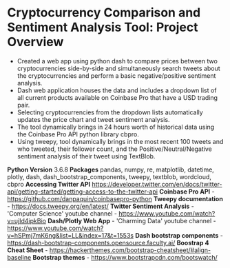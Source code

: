 # Cryptocurrency Comparison and Sentiment Analysis Tool: Project Overview
* Created a web app using python dash to compare prices between two cryptocurrencies side-by-side and simultaneously search tweets about the cryptocurrencies and perform a basic negative/positive sentiment analysis.
* Dash web application houses the data and includes a dropdown list of all current products available on Coinbase Pro that have a USD trading pair.
* Selecting cryptocurrencies from the dropdown lists automatically updates the price chart and tweet sentiment analysis.
* The tool dynamically brings in 24 hours worth of historical data using the Coinbase Pro API python library cbpro.
* Using tweepy, tool dynamically brings in the most recent 100 tweets and who tweeted, their follower count, and the Positive/Neutral/Negative sentiment analysis of their tweet using TextBlob.



**Python Version** 3.6.8
**Packages** pandas, numpy, re, matplotlib, datetime, plotly, dash, dash_bootstrap_components, tweepy, textblob, wordcloud, cbpro
**Accessing Twitter API** https://developer.twitter.com/en/docs/twitter-api/getting-started/getting-access-to-the-twitter-api
**Coinbase Pro API** - https://github.com/danpaquin/coinbasepro-python
**Tweepy documentation** - https://docs.tweepy.org/en/latest/
**Twitter Sentiment Analysis** - 'Computer Science' youtube channel - https://www.youtube.com/watch?v=ujId4ipkBio 
**Dash/Plotly Web App** - 'Charming Data' youtube channel - https://www.youtube.com/watch?v=hSPmj7mK6ng&list=LL&index=17&t=1553s 
**Dash bootstrap components** - https://dash-bootstrap-components.opensource.faculty.ai/ 
**Boostrap 4 Cheat Sheet** - https://hackerthemes.com/bootstrap-cheatsheet/#align-baseline
**Bootstrap themes** - https://www.bootstrapcdn.com/bootswatch/
